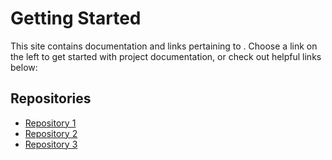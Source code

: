 # Getting Started

This site contains documentation and links pertaining to . Choose a link on the left to get started with
project documentation, or check out helpful links below:

## Repositories

- [Repository 1](https://github.com)
- [Repository 2](https://github.com)
- [Repository 3](https://github.com)
